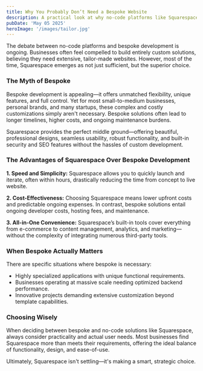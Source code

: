 ```yaml
---
title: Why You Probably Don’t Need a Bespoke Website 
description: A practical look at why no-code platforms like Squarespace are often the better choice for most businesses—saving time, money, and complexity without compromising on quality.
pubDate: 'May 05 2025'
heroImage: '/images/tailor.jpg'
---
```

The debate between no-code platforms and bespoke development is ongoing. Businesses often feel compelled to build entirely custom solutions, believing they need extensive, tailor-made websites. However, most of the time, Squarespace emerges as not just sufficient, but the superior choice.

### The Myth of Bespoke

Bespoke development is appealing—it offers unmatched flexibility, unique features, and full control. Yet for most small-to-medium businesses, personal brands, and many startups, these complex and costly customizations simply aren't necessary. Bespoke solutions often lead to longer timelines, higher costs, and ongoing maintenance burdens.

Squarespace provides the perfect middle ground—offering beautiful, professional designs, seamless usability, robust functionality, and built-in security and SEO features without the hassles of custom development.

### The Advantages of Squarespace Over Bespoke Development

**1. Speed and Simplicity:**
Squarespace allows you to quickly launch and iterate, often within hours, drastically reducing the time from concept to live website.

**2. Cost-Effectiveness:**
Choosing Squarespace means lower upfront costs and predictable ongoing expenses. In contrast, bespoke solutions entail ongoing developer costs, hosting fees, and maintenance.

**3. All-in-One Convenience:**
Squarespace’s built-in tools cover everything from e-commerce to content management, analytics, and marketing—without the complexity of integrating numerous third-party tools.

### When Bespoke Actually Matters

There are specific situations where bespoke is necessary:

* Highly specialized applications with unique functional requirements.
* Businesses operating at massive scale needing optimized backend performance.
* Innovative projects demanding extensive customization beyond template capabilities.

### Choosing Wisely

When deciding between bespoke and no-code solutions like Squarespace, always consider practicality and actual user needs. Most businesses find Squarespace more than meets their requirements, offering the ideal balance of functionality, design, and ease-of-use.

Ultimately, Squarespace isn't settling—it's making a smart, strategic choice.
